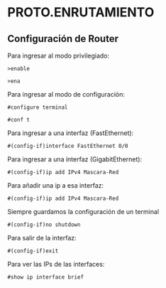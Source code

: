 # PROTO.ENRUTAMIENTO

## Configuración de Router

Para ingresar al modo privilegiado:

    >enable

    >ena

Para ingresar al modo de configuración:

    #configure terminal

    #conf t

Para ingresar a una interfaz (FastEthernet):

    #(config-if)interface FastEthernet 0/0
    
Para ingresar a una interfaz (GigabitEthernet):

    #(config-if)ip add IPv4 Mascara-Red

Para añadir una ip a esa interfaz:

    #(config-if)ip add IPv4 Mascara-Red

Siempre guardamos la configuración de un terminal

    #(config-if)no shutdown

Para salir de la interfaz:

    #(config-if)exit

Para ver las IPs de las interfaces:

    #show ip interface brief

